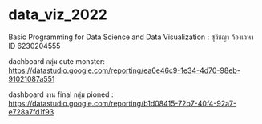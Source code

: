 # data_viz_2022
Basic Programming for Data Science and Data Visualization : สุวิชญา ก้องเวหา ID 6230204555

dachboard กลุ่ม cute monster: https://datastudio.google.com/reporting/ea6e46c9-1e34-4d70-98eb-91021087a551

dashboard งาน final กลุ่ม pioned : https://datastudio.google.com/reporting/b1d08415-72b7-40f4-92a7-e728a7fd1f93
